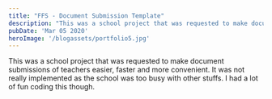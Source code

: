 ```yaml
---
title: "FFS - Document Submission Template"
description: "This was a school project that was requested to make document submissions of teachers easier, faster and more convenient."
pubDate: 'Mar 05 2020'
heroImage: '/blogassets/portfolio5.jpg'
---
```


This was a school project that was requested to make document submissions of teachers easier, faster and more convenient.
It was not really implemented as the school was too busy with other stuffs. I had a lot of fun coding this though.

